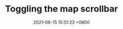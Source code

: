 ---
title:  Toggling the map scrollbar
date:   2021-06-15 15:51:23 +0800
permalink: /scrollbar
nav_order: 2
---